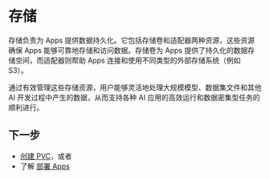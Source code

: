 # 存储

存储负责为 Apps 提供数据持久化。它包括存储卷和适配器两种资源，这些资源确保 Apps 能够可靠地存储和访问数据。存储卷为 Apps 提供了持久化的数据存储空间，而适配器则帮助 Apps 连接和使用不同类型的外部存储系统（例如 S3）。

通过有效管理这些存储资源，用户能够灵活地处理大规模模型、数据集文件和其他 AI 开发过程中产生的数据，从而支持各种 AI 应用的高效运行和数据密集型任务的顺利进行。

## 下一步

- [创建 PVC](./volume.md)，或者
- 了解 [部署 Apps](../app/index.md) 
